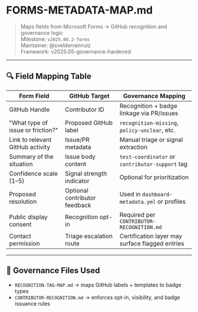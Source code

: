 # FORMS-METADATA-MAP.md

> Maps fields from Microsoft Forms → GitHub recognition and governance logic  
> Milestone: `v2025.06.2-forms`  
> Maintainer: @svelderrainruiz  
> Framework: v2025.05-governance-hardened

---

## 🔍 Field Mapping Table

| Form Field                                     | GitHub Target                | Governance Mapping                                |
|------------------------------------------------|-------------------------------|---------------------------------------------------|
| GitHub Handle                                  | Contributor ID               | Recognition + badge linkage via PR/issues         |
| "What type of issue or friction?"              | Proposed GitHub label        | `recognition-missing`, `policy-unclear`, etc.     |
| Link to relevant GitHub activity               | Issue/PR metadata            | Manual triage or signal extraction                |
| Summary of the situation                       | Issue body content           | `test-coordinator` or `contributor-support` tag   |
| Confidence scale (1–5)                         | Signal strength indicator     | Optional for prioritization                       |
| Proposed resolution                            | Optional contributor feedback | Used in `dashboard-metadata.yml` or profiles      |
| Public display consent                         | Recognition opt-in            | Required per `CONTRIBUTOR-RECOGNITION.md`         |
| Contact permission                             | Triage escalation route       | Certification layer may surface flagged entries   |

---

## 📂 Governance Files Used

- `RECOGNITION-TAG-MAP.md` → maps GitHub labels + templates to badge types  
- `CONTRIBUTOR-RECOGNITION.md` → enforces opt-in, visibility, and badge issuance rules
